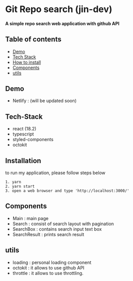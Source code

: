 # Git Repo search (jin-dev)

#### A simple repo search web application with github API

## Table of contents

- [Demo](#demo)
- [Tech Stack](#tech)
- [How to install](#installation)
- [Components](#components)
- [utils](#utils)

## Demo

- Netlify : (will be updated soon)

## Tech-Stack

- react (18.2)
- typescript
- styled-components
- octokit

## Installation

to run my application, please follow steps below

```
1. yarn
2. yarn start
3. open a web browser and type 'http://localhost:3000/'
```

## Components

- Main : main page
- Search : consist of search layout with pagination
- SearchBox : contains search input text box
- SearchResult : prints search result

## utils

- loading : personal loading component
- octokit : it allows to use github API
- throttle : it allows to use throttling.
